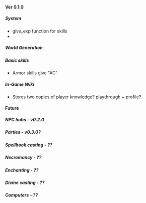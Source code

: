 
#### Ver 0.1.0

##### System
- give_exp function for skills
- 

##### World Generation
##### Basic skills
- Armor skills give "AC"
##### In-Game Wiki
- Stores two copies of player knowledge? playthrough + profile?


#### Future

##### NPC hubs          - v0.2.0
##### Parties           - v0.3.0?
##### Spellbook casting - ??
##### Necromancy        - ??
##### Enchanting        - ??
##### Divine casting    - ??
##### Computers         - ??

